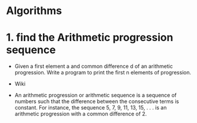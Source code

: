 # Algorithms 
# 1. find the Arithmetic progression sequence 
-  Given a first element a and common difference d of an arithmetic progression. Write a program to print the first n elements of progression. 

- Wiki
-  An arithmetic progression or arithmetic sequence is a sequence of numbers such that the difference between the consecutive terms is constant. For instance, the sequence 5, 7, 9, 11, 13, 15, . . . is an arithmetic progression with a common difference of 2.

